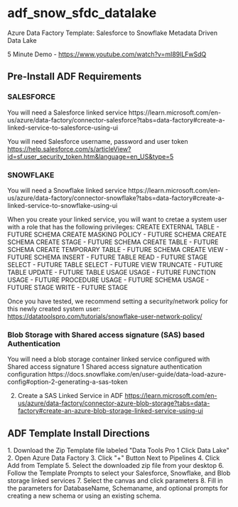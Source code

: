 # adf_snow_sfdc_datalake
Azure Data Factory Template: Salesforce to Snowflake Metadata Driven Data Lake

5 Minute Demo - https://www.youtube.com/watch?v=mI89lLFwSdQ

<h2>Pre-Install ADF Requirements</h2>
<h3>SALESFORCE</h3>
You will need a Salesforce linked service
https://learn.microsoft.com/en-us/azure/data-factory/connector-salesforce?tabs=data-factory#create-a-linked-service-to-salesforce-using-ui

You will need Salesforce username, password and user token
https://help.salesforce.com/s/articleView?id=sf.user_security_token.htm&language=en_US&type=5


<h3>SNOWFLAKE</h3>
You will need a Snowflake linked service
https://learn.microsoft.com/en-us/azure/data-factory/connector-snowflake?tabs=data-factory#create-a-linked-service-to-snowflake-using-ui

When you create your linked service, you will want to cretae a system user with a role that has the following privileges:
CREATE EXTERNAL TABLE - FUTURE SCHEMA
CREATE MASKING POLICY - FUTURE SCHEMA
CREATE SCHEMA
CREATE STAGE - FUTURE SCHEMA
CREATE TABLE - FUTURE SCHEMA
CREATE TEMPORARY TABLE - FUTURE SCHEMA
CREATE VIEW - FUTURE SCHEMA
INSERT - FUTURE TABLE
READ - FUTURE STAGE
SELECT - FUTURE TABLE
SELECT - FUTURE VIEW
TRUNCATE - FUTURE TABLE
UPDATE - FUTURE TABLE
USAGE
USAGE - FUTURE FUNCTION
USAGE - FUTURE PROCEDURE
USAGE - FUTURE SCHEMA
USAGE - FUTURE STAGE
WRITE - FUTURE STAGE

Once you have tested, we recommend setting a security/network policy for this newly created system user:
https://datatoolspro.com/tutorials/snowflake-user-network-policy/

<h3>Blob Storage with Shared access signature (SAS) based Authentication</h3>
You will need a blob storage container linked service configured with Shared access signature
1 Shared access signature authentication configuration
https://docs.snowflake.com/en/user-guide/data-load-azure-config#option-2-generating-a-sas-token

2. Create a SAS Linked Service in ADF
https://learn.microsoft.com/en-us/azure/data-factory/connector-azure-blob-storage?tabs=data-factory#create-an-azure-blob-storage-linked-service-using-ui

<h2>ADF Template Install Directions</h2>
1. Download the Zip Template file labeled "Data Tools Pro 1 Click Data Lake"
2. Open Azure Data Factory
3. Click "+" Button Next to Pipelines
4. Click Add from Template
5. Select the downloaded zip file from your desktop
6. Follow the Template Prompts to select your Salesforce, Snowflake, and Blob storage linked services
7. Select the canvas and click parameters
8. Fill in the parameters for DatabaseName, Schemaname, and optional prompts for creating a new schema or using an existing schema.
